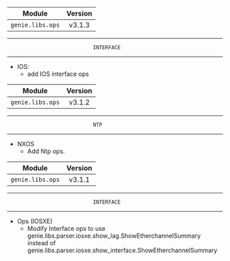 | Module                  | Version       |
| ------------------------|:-------------:|
| ``genie.libs.ops``      |     v3.1.3    |

--------------------------------------------------------------------------------
                                INTERFACE
--------------------------------------------------------------------------------

* IOS:
    * add IOS interface ops


| Module                  | Version       |
| ------------------------|:-------------:|
| ``genie.libs.ops``      |     v3.1.2    |

--------------------------------------------------------------------------------
                                NTP
--------------------------------------------------------------------------------
* NXOS
    * Add Ntp ops.


| Module                  | Version       |
| ------------------------|:-------------:|
| ``genie.libs.ops``      |     v3.1.1    |

--------------------------------------------------------------------------------
                                INTERFACE
--------------------------------------------------------------------------------
* Ops (IOSXE)
    * Modify Interface ops to use genie.libs.parser.iosxe.show_lag.ShowEtherchannelSummary
      instead of genie.libs.parser.iosxe.show_interface.ShowEtherchannelSummary
